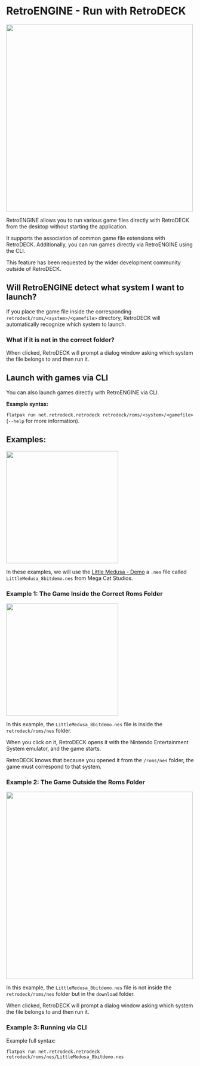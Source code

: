 # RetroENGINE - Run with RetroDECK

<img src="../../../wiki_images/systems/retroengine/re-appselect.png" width="500"> 

RetroENGINE allows you to run various game files directly with RetroDECK from the desktop without starting the application. 

It supports the association of common game file extensions with RetroDECK. Additionally, you can run games directly via RetroENGINE using the CLI.

This feature has been requested by the wider development community outside of RetroDECK.

## Will RetroENGINE detect what system I want to launch?

If you place the game file inside the corresponding `retrodeck/roms/<system>/<gamefile>` directory, RetroDECK will automatically recognize which system to launch.

### What if it is not in the correct folder?

When clicked, RetroDECK will prompt a dialog window asking which system the file belongs to and then run it.

##  Launch with games via CLI

You can also launch games directly with RetroENGINE via CLI.

**Example syntax:** 

`flatpak run net.retrodeck.retrodeck retrodeck/roms/<system>/<gamefile>` (`--help` for more information).

## Examples:

<img src="../../../wiki_images/systems/retroengine/littlemedusa.png" width="300"> 

In these examples, we will use the [Little Medusa - Demo](https://megacatstudios.com/pages/little-medusa) a `.nes` file called `LittleMedusa_8bitdemo.nes` from Mega Cat Studios.

### Example 1:  The Game Inside the Correct Roms Folder

<img src="../../../wiki_images/systems/retroengine/re-infolder.png" width="300"> 

In this example, the `LittleMedusa_8bitdemo.nes` file is inside the `retrodeck/roms/nes` folder. 

When you click on it, RetroDECK opens it with the Nintendo Entertainment System emulator, and the game starts. 

RetroDECK knows that because you opened it from the `/roms/nes` folder, the game must correspond to that system.

### Example 2: The Game Outside the Roms Folder

<img src="../../../wiki_images/systems/retroengine/re-nonedir.png" width="500"> 

In this example, the `LittleMedusa_8bitdemo.nes` file is not inside the `retrodeck/roms/nes` folder but in the `download` folder. 

When clicked, RetroDECK will prompt a dialog window asking which system the file belongs to and then run it.

### Example 3: Running via CLI 

Example full syntax:

`flatpak run net.retrodeck.retrodeck retrodeck/roms/nes/LittleMedusa_8bitdemo.nes`
